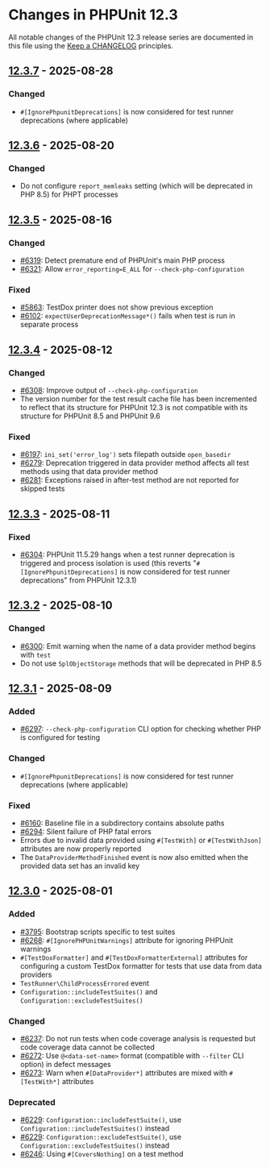 # Changes in PHPUnit 12.3

All notable changes of the PHPUnit 12.3 release series are documented in this file using the [Keep a CHANGELOG](https://keepachangelog.com/) principles.

## [12.3.7] - 2025-08-28

### Changed

* `#[IgnorePhpunitDeprecations]` is now considered for test runner deprecations (where applicable)

## [12.3.6] - 2025-08-20

### Changed

* Do not configure `report_memleaks` setting (which will be deprecated in PHP 8.5) for PHPT processes

## [12.3.5] - 2025-08-16

### Changed

* [#6319](https://github.com/sebastianbergmann/phpunit/issues/6319): Detect premature end of PHPUnit's main PHP process
* [#6321](https://github.com/sebastianbergmann/phpunit/issues/6321): Allow `error_reporting=E_ALL` for `--check-php-configuration`

### Fixed

* [#5863](https://github.com/sebastianbergmann/phpunit/issues/5863): TestDox printer does not show previous exception
* [#6102](https://github.com/sebastianbergmann/phpunit/issues/6102): `expectUserDeprecationMessage*()` fails when test is run in separate process

## [12.3.4] - 2025-08-12

### Changed

* [#6308](https://github.com/sebastianbergmann/phpunit/pull/6308): Improve output of `--check-php-configuration`
* The version number for the test result cache file has been incremented to reflect that its structure for PHPUnit 12.3 is not compatible with its structure for PHPUnit 8.5 and PHPUnit 9.6

### Fixed

* [#6197](https://github.com/sebastianbergmann/phpunit/issues/6197): `ini_set('error_log')` sets filepath outside `open_basedir`
* [#6279](https://github.com/sebastianbergmann/phpunit/issues/6279): Deprecation triggered in data provider method affects all test methods using that data provider method
* [#6281](https://github.com/sebastianbergmann/phpunit/issues/6281): Exceptions raised in after-test method are not reported for skipped tests

## [12.3.3] - 2025-08-11

### Fixed

* [#6304](https://github.com/sebastianbergmann/phpunit/issues/6304): PHPUnit 11.5.29 hangs when a test runner deprecation is triggered and process isolation is used (this reverts "`#[IgnorePhpunitDeprecations]` is now considered for test runner deprecations" from PHPUnit 12.3.1)

## [12.3.2] - 2025-08-10

### Changed

* [#6300](https://github.com/sebastianbergmann/phpunit/issues/6300): Emit warning when the name of a data provider method begins with `test`
* Do not use `SplObjectStorage` methods that will be deprecated in PHP 8.5

## [12.3.1] - 2025-08-09

### Added

* [#6297](https://github.com/sebastianbergmann/phpunit/issues/6297): `--check-php-configuration` CLI option for checking whether PHP is configured for testing

### Changed

* `#[IgnorePhpunitDeprecations]` is now considered for test runner deprecations (where applicable)

### Fixed

* [#6160](https://github.com/sebastianbergmann/phpunit/issues/6160): Baseline file in a subdirectory contains absolute paths
* [#6294](https://github.com/sebastianbergmann/phpunit/issues/6294): Silent failure of PHP fatal errors
* Errors due to invalid data provided using `#[TestWith]` or `#[TestWithJson]` attributes are now properly reported
* The `DataProviderMethodFinished` event is now also emitted when the provided data set has an invalid key

## [12.3.0] - 2025-08-01

### Added

* [#3795](https://github.com/sebastianbergmann/phpunit/issues/3795): Bootstrap scripts specific to test suites
* [#6268](https://github.com/sebastianbergmann/phpunit/pull/6268): `#[IgnorePHPUnitWarnings]` attribute for ignoring PHPUnit warnings
* `#[TestDoxFormatter]` and `#[TestDoxFormatterExternal]` attributes for configuring a custom TestDox formatter for tests that use data from data providers
* `TestRunner\ChildProcessErrored` event
* `Configuration::includeTestSuites()` and `Configuration::excludeTestSuites()`

### Changed

* [#6237](https://github.com/sebastianbergmann/phpunit/issues/6237): Do not run tests when code coverage analysis is requested but code coverage data cannot be collected
* [#6272](https://github.com/sebastianbergmann/phpunit/issues/6272): Use `@<data-set-name>` format (compatible with `--filter` CLI option) in defect messages
* [#6273](https://github.com/sebastianbergmann/phpunit/pull/6273): Warn when `#[DataProvider*]` attributes are mixed with `#[TestWith*]` attributes

### Deprecated

* [#6229](https://github.com/sebastianbergmann/phpunit/issues/6229): `Configuration::includeTestSuite()`, use `Configuration::includeTestSuites()` instead
* [#6229](https://github.com/sebastianbergmann/phpunit/issues/6229): `Configuration::excludeTestSuite()`, use `Configuration::excludeTestSuites()` instead
* [#6246](https://github.com/sebastianbergmann/phpunit/issues/6246): Using `#[CoversNothing]` on a test method

[12.3.7]: https://github.com/sebastianbergmann/phpunit/compare/12.3.6...12.3.7
[12.3.6]: https://github.com/sebastianbergmann/phpunit/compare/12.3.5...12.3.6
[12.3.5]: https://github.com/sebastianbergmann/phpunit/compare/12.3.4...12.3.5
[12.3.4]: https://github.com/sebastianbergmann/phpunit/compare/12.3.3...12.3.4
[12.3.3]: https://github.com/sebastianbergmann/phpunit/compare/12.3.2...12.3.3
[12.3.2]: https://github.com/sebastianbergmann/phpunit/compare/12.3.1...12.3.2
[12.3.1]: https://github.com/sebastianbergmann/phpunit/compare/12.3.0...12.3.1
[12.3.0]: https://github.com/sebastianbergmann/phpunit/compare/12.2.9...12.3.0
